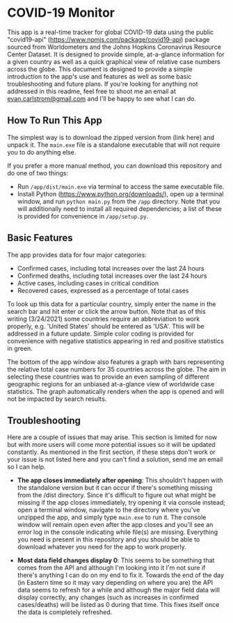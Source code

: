 # COVID-19 Monitor

This app is a real-time tracker for global COVID-19 data using the public "covid19-api" (https://www.npmjs.com/package/covid19-api) package sourced from Worldometers and the Johns Hopkins Coronavirus Resource Center Dataset. It is designed to provide simple, at-a-glance information for a given country as well as a quick graphical view of relative case numbers across the globe. This document is designed to provide a simple introduction to the app's use and features as well as some basic troubleshooting and future plans. If you're looking for anything not addressed in this readme, feel free to shoot me an email at evan.carlstrom@gmail.com and I'll be happy to see what I can do.

## How To Run This App
The simplest way is to download the zipped version from (link here) and unpack it. The `main.exe` file is a standalone executable that will not require you to do anything else.

If you prefer a more manual method, you can download this repository and do one of two things:

- Run `/app/dist/main.exe` via terminal to access the same executable file.
- Install Python (https://www.python.org/downloads/), open up a terminal window, and run `python main.py` from the `/app` directory. Note that you will additionally need to install all required dependencies; a list of these is provided for convenience in `/app/setup.py`.

## Basic Features

The app provides data for four major categories:

- Confirmed cases, including total increases over the last 24 hours
- Confirmed deaths, including total increases over the last 24 hours
- Active cases, including cases in critical condition
- Recovered cases, expressed as a percentage of total cases

To look up this data for a particular country, simply enter the name in the search bar and hit enter or click the arrow button. Note that as of this writing (3/24/2021) some countries require an abbreviation to work properly, e.g. 'United States' should be entered as 'USA'. This will be addressed in a future update. Simple color coding is provided for convenience with negative statistics appearing in red and positive statistics in green.

The bottom of the app window also features a graph with bars representing the relative total case numbers for 35 countries across the globe. The aim in selecting these countries was to provide an even sampling of different geographic regions for an unbiased at-a-glance view of worldwide case statistics. The graph automatically renders when the app is opened and will not be impacted by search results.

## Troubleshooting

Here are a couple of issues that may arise. This section is limited for now but with more users will come more potential issues so it will be updated constantly. As mentioned in the first section, if these steps don't work or your issue is not listed here and you can't find a solution, send me an email so I can help.

- **The app closes immediately after opening**: This shouldn't happen with the standalone version but it can occur if there's something missing from the /dist directory. Since it's difficult to figure out what might be missing if the app closes immediately, try opening it via console instead; open a terminal window, navigate to the directory where you've unzipped the app, and simply type `main.exe` to run it. The console window will remain open even after the app closes and you'll see an error log in the console indicating while file(s) are missing. Everything you need is present in this repository and you should be able to download whatever you need for the app to work properly.

- **Most data field changes display 0**: This seems to be something that comes from the API and although I'm looking into it I'm not sure if there's anything I can do on my end to fix it. Towards the end of the day (in Eastern time so it may vary depending on where you are) the API data seems to refresh for a while and although the major field data will display correctly, any changes (such as increases in confirmed cases/deaths) will be listed as 0 during that time. This fixes itself once the data is completely refreshed.
